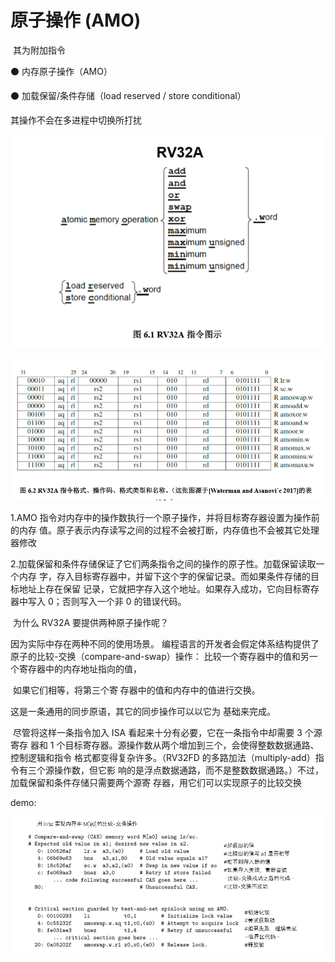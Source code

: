 # 原子操作 (AMO)

​	其为附加指令

⚫ 内存原子操作（AMO）

⚫ 加载保留/条件存储（load reserved / store conditional） 

其操作不会在多进程中切换所打扰

![image-20201202123322526](原子操作.assets/image-20201202123322526.png)

![image-20201202123332738](原子操作.assets/image-20201202123332738.png)



1.AMO 指令对内存中的操作数执行一个原子操作，并将目标寄存器设置为操作前的内存 值。原子表示内存读写之间的过程不会被打断，内存值也不会被其它处理器修改



2.加载保留和条件存储保证了它们两条指令之间的操作的原子性。加载保留读取一个内存 字，存入目标寄存器中，并留下这个字的保留记录。而如果条件存储的目标地址上存在保留 记录，它就把字存入这个地址。如果存入成功，它向目标寄存器中写入 0；否则写入一个非 0 的错误代码。 

​       为什么 RV32A 要提供两种原子操作呢？

因为实际中存在两种不同的使用场景。 编程语言的开发者会假定体系结构提供了原子的比较-交换（compare-and-swap）操作： 比较一个寄存器中的值和另一个寄存器中的内存地址指向的值，

​					如果它们相等，将第三个寄 存器中的值和内存中的值进行交换。

这是一条通用的同步原语，其它的同步操作可以以它为 基础来完成。 

​		尽管将这样一条指令加入 ISA 看起来十分有必要，它在一条指令中却需要 3 个源寄存 器和 1 个目标寄存器。源操作数从两个增加到三个，会使得整数数据通路、控制逻辑和指令 格式都变得复杂许多。（RV32FD 的多路加法（multiply-add）指令有三个源操作数，但它影 响的是浮点数据通路，而不是整数数据通路。）不过，加载保留和条件存储只需要两个源寄 存器，用它们可以实现原子的比较交换



demo:

![image-20201202123427019](原子操作.assets/image-20201202123427019.png)